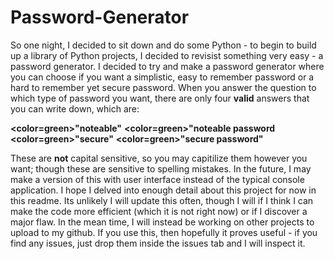 # Password-Generator
So one night, I decided to sit down and do some Python - to begin to build up a library of Python projects, I decided to revisist something very easy - a password generator.
I decided to try and make a password generator where you can choose if you want a simplistic, easy to remember password or a hard to remember yet secure password. When you
answer the question to which type of password you want, there are only four <b>valid</b> answers that you can write down, which are:

<b><color=green>"noteable"</b></colorn>
<b><color=green>"noteable password</b></color>
<b><color=green>"secure"</b></color>
<b><color=green>"secure password"</b></color>

These are <b>not</b> capital sensitive, so you may capitilize them however you want; though these are sensitive to spelling mistakes. In the future, I may make a version of 
this with user interface instead of the typical console application. I hope I delved into enough detail about this project for now in this readme. Its unlikely I will update
this often, though I will if I think I can make the code more efficient (which it is not right now) or if I discover a major flaw. In the mean time, I will instead be working
on other projects to upload to my github. If you use this, then hopefully it proves useful - if you find any issues, just drop them inside the issues tab and I will inspect it.
